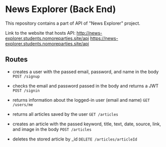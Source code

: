 # News Explorer (Back End)

This repository contains a part of API of "News Explorer" project.

Link to the website that hosts API:
http://news-explorer.students.nomoreparties.site/api
https://news-explorer.students.nomoreparties.site/api

## Routes

* creates a user with the passed email, password, and name in the body
`POST /signup`

* checks the email and password passed in the body and returns a JWT
`POST /signin`

* returns information about the logged-in user (email and name)
`GET /users/me`

* returns all articles saved by the user
`GET /articles`

* creates an article with the passed keyword, title, text, date, source, link, and image in the body
`POST /articles`

* deletes the stored article by _id
`DELETE /articles/articleId`

